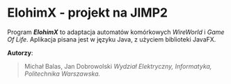 # ElohimX - projekt na JIMP2
Program **_ElohimX_** to adaptacja automatów komórkowych _WireWorld_ i _Game Of Life_. 
Aplikacja pisana jest w języku Java, z użyciem biblioteki JavaFX.

**Autorzy**:
>Michał Balas,
>Jan Dobrowolski
*Wydział Elektryczny, Informatyka, Politechnika Warszawska.*


